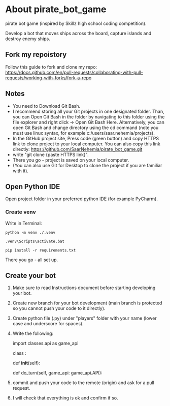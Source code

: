# About pirate_bot_game
pirate bot game (inspired by Skillz high school coding competition).

Develop a bot that moves ships across the board, capture islands and destroy enemy ships.

## Fork my repoistory
Follow this guide to fork and clone my repo: https://docs.github.com/en/pull-requests/collaborating-with-pull-requests/working-with-forks/fork-a-repo

## Notes

* You need to Download Git Bash.
* I recommend storing all your Git projects in one designated folder. Than, you can Open Git Bash in the folder by navigating to this folder using the file explorer and right click -> Open Git Bash Here. Alternatively, you can open Git Bash and change directory using the cd command (note you must use linux syntax, for example c:/users/saar.nehemia/projects).
* In the GitHub project site, Press code (green button) and copy HTTPS link to clone project to your local computer. You can also copy this link directly: https://github.com/SaarNehemia/pirate_bot_game.git
* write "git clone {paste HTTPS link}".
* There you go - project is saved on your local computer.
* (You can also use Git for Desktop to clone the project if you are familiar with it).

## Open Python IDE

Open project folder in your preferred python IDE (for example PyCharm).

### Create venv

Write in Terminal:

    python -m venv ./.venv

    .venv\Scripts\activate.bat

    pip install -r requirements.txt

There you go - all set up.

## Create your bot
1. Make sure to read Instructions document before starting developing your bot.
2. Create new branch for your bot development (main branch is protected so you cannot push your code to it directly).
3. Create python file (.py) under "players" folder with your name (lower case and underscore for spaces).
4. Write the following:

 
    import classes.api as game_api

    class <Your script name in camel case>:

    def __init__(self):
        <Your init code here>
    
    def do_turn(self, game_api: game_api.API):
        <Your code to execute each turn here>

4. commit and push your code to the remote (origin) and ask for a pull request.
5. I will check that everything is ok and confirm if so.



